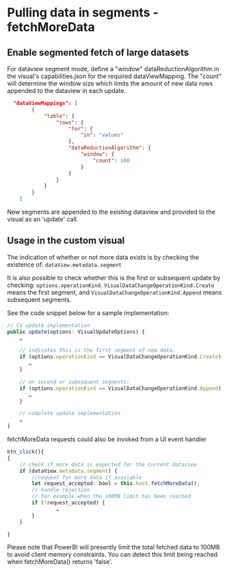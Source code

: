 # Pulling data in segments - fetchMoreData

## Enable segmented fetch of large datasets

For dataview segment mode, define a "window" dataReductionAlgorithm in the visual's capabilities.json for the required dataViewMapping.
The "count" will determine the window size which limits the amount of new data rows appended to the dataview in each update. 

```json
  "dataViewMappings": [
        {
            "table": {
                "rows": {
                    "for": {
                        "in": "values"
                    },
                    "dataReductionAlgorithm": {
                        "window": {
                            "count": 100
                        }
                    }
                }
            }
        }
    ]
```

New segments are appended to the existing dataview and provided to the visual as an 'update' call.

## Usage in the custom visual

The indication of whether or not more data exists is by checking the existence of: 
		```
		dataView.metadata.segment
		```

It is also possible to check whether this is the first or subsequent update by checking:
	```
	options.operationKind
	```.
	```
	VisualDataChangeOperationKind.Create
	```
means the first segment, and 
	```
	VisualDataChangeOperationKind.Append
	```
means subsequent segments.

See the code snippet below for a sample implementation:
```typescript
// CV update implementation
public update(options: VisualUpdateOptions) {
	…

	// indicates this is the first segment of new data.
	if (options.operationKind == VisualDataChangeOperationKind.Create) {
	   …   
	} 

	// on second or subesquent segments:
	if (options.operationKind == VisualDataChangeOperationKind.Append) {
	   …
	}

	// complete update implementation
	…
}
```

fetchMoreData requests could also be invoked from a UI event handler
```typescript
btn_click(){
{
	// check if more data is expected for the current dataview
	if (dataView.metadata.segment) {
		//request for more data if available
		let request_accepted: bool = this.host.fetchMoreData();
		// handle rejection
		// for example when the 100MB limit has been reached
		if (!request_accepted) {
				…
		}
	}

}
```

Please note that PowerBI will presently limit the total fetched data to 100MB to avoid client memory constraints. You can detect this limit being reached when fetchMoreData() returns 'false'.
